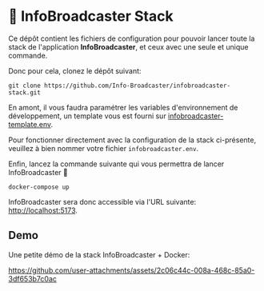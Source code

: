 # 🐳 InfoBroadcaster Stack

Ce dépôt contient les fichiers de configuration pour pouvoir lancer toute la stack de l'application **InfoBroadcaster**, et ceux avec une seule et unique commande.

Donc pour cela, clonez le dépôt suivant:

```shell
git clone https://github.com/Info-Broadcaster/infobroadcaster-stack.git
```

En amont, il vous faudra paramétrer les variables d'environnement de développement, un template vous est fourni sur [infobroadcaster-template.env](infobroadcaster-template.env).

Pour fonctionner directement avec la configuration de la stack ci-présente, veuillez à bien nommer votre fichier `infobroadcaster.env`.

Enfin, lancez la commande suivante qui vous permettra de lancer InfoBroadcaster 🚀

```shell
docker-compose up
```

InfoBroadcaster sera donc accessible via l'URL suivante: [http://localhost:5173](http://localhost:5173).

## Demo

Une petite démo de la stack InfoBroadcaster + Docker:

https://github.com/user-attachments/assets/2c06c44c-008a-468c-85a0-3df653b7c0ac

